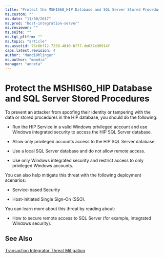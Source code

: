 ```yaml
---
title: "Protect the MSHIS60_HIP Database and SQL Server Stored Procedures1 | Microsoft Docs"
ms.custom: ""
ms.date: "11/30/2017"
ms.prod: "host-integration-server"
ms.reviewer: ""
ms.suite: ""
ms.tgt_pltfrm: ""
ms.topic: "article"
ms.assetid: 75c6bf12-7259-4010-bf77-de637e30914f
caps.latest.revision: 4
author: "MandiOhlinger"
ms.author: "mandia"
manager: "anneta"
---
```

# Protect the MSHIS60_HIP Database and SQL Server Stored Procedures
To prevent an attacker from spoofing their identity or tampering with the data or stored procedures in the HIP database, you should do the following:  
  
-   Run the HIP Service in a valid Windows privileged account and use Windows integrated security to access the HIP SQL Server database.  
  
-   Allow only privileged accounts access to the HIP SQL Server database.  
  
-   Use a local SQL Server database and do not allow remote access.  
  
-   Use only Windows integrated security and restrict access to only privileged Windows accounts.  
  
 You can also help mitigate this threat with the following deployment scenarios:  
  
-   Service-based Security  
  
-   Host-initiated Single Sign-On (SSO).  
  
 You can learn more about this threat by reading about:  
  
-   How to secure remote access to SQL Server (for example, integrated Windows security).  
  
## See Also  
 [Transaction Integrator Threat Mitigation](../core/transaction-integrator-threat-mitigation2.md)